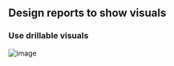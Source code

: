 ## Design reports to show visuals ##

### Use drillable visuals ###

![image](https://github.com/user-attachments/assets/54f5f220-7a66-494d-978e-d0e751fd98c8)
